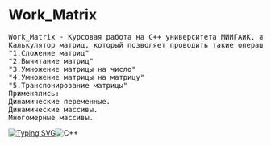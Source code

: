 # Work_Matrix
<pre>
Work_Matrix - Курсовая работа на С++ университета МИИГАиК, а точнее,
Калькулятор матриц, который позволяет проводить такие операции над матрциами, как: 
"1.Сложение матриц"
"2.Вычитание матриц" 
"3.Умножение матрицы на число" 
"4.Умножение матрицы на матрицу" 
"5.Транспонирование матрицы" 
Применялись:
Динамические переменные.
Динамические массивы.
Многомерные массивы.
</pre>
[![Typing SVG](https://readme-typing-svg.herokuapp.com?color=%2336BCF7&lines=Калькулятор+Матриц+на+C<plus><plus>)](https://git.io/typing-svg)![C++](https://img.shields.io/badge/c++-%2300599C.svg?style=for-the-badge&logo=c%2B%2B&logoColor=white)

